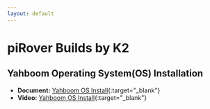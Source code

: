 ```yaml
---
layout: default
---
```


# piRover Builds by K2

## Yahboom Operating System(OS) Installation

- **Document:** [Yahboom OS Install](YahboomOSInstall.pdf){:target="_blank"}
- **Video:** [Yahboom OS Install](https://youtu.be/W1qJ1nBv75Y){:target="_blank"}


